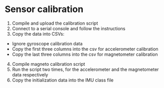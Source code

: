 # Sensor calibration

1. Compile and upload the calibration script
2. Connect to a serial console and follow the instructions
3. Copy the data into CSVs:
  - Ignore gyroscope calibration data
  - Copy the first three columns into the csv for accelerometer calibration
  - Copy the last three columns into the csv for magnetometer calibration
4. Compile magneto calibration script
5. Run the script two times, for the accelerometer and the magnetometer data
   respectively
6. Copy the initialization data into the IMU class file

